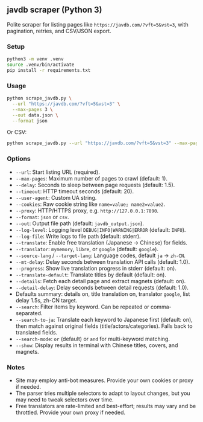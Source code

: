 ## javdb scraper (Python 3)

Polite scraper for listing pages like `https://javdb.com/?vft=5&vst=3`, with pagination, retries, and CSV/JSON export.

### Setup

```bash
python3 -m venv .venv
source .venv/bin/activate
pip install -r requirements.txt
```

### Usage

```bash
python scrape_javdb.py \
  --url "https://javdb.com/?vft=5&vst=3" \
  --max-pages 3 \
  --out data.json \
  --format json
```

Or CSV:

```bash
python scrape_javdb.py --url "https://javdb.com/?vft=5&vst=3" --max-pages 2 --out data.csv --format csv
```

### Options

- `--url`: Start listing URL (required).
- `--max-pages`: Maximum number of pages to crawl (default: 1).
- `--delay`: Seconds to sleep between page requests (default: 1.5).
- `--timeout`: HTTP timeout seconds (default: 20).
- `--user-agent`: Custom UA string.
- `--cookies`: Raw cookie string like `name=value; name2=value2`.
- `--proxy`: HTTP/HTTPS proxy, e.g. `http://127.0.0.1:7890`.
- `--format`: `json` or `csv`.
- `--out`: Output file path (default: `javdb_output.json`).
 - `--log-level`: Logging level `DEBUG|INFO|WARNING|ERROR` (default: `INFO`).
 - `--log-file`: Write logs to file path (default: stderr).
 - `--translate`: Enable free translation (Japanese -> Chinese) for fields.
 - `--translator`: `mymemory`, `libre`, or `google` (default: `google`).
 - `--source-lang` / `--target-lang`: Language codes, default `ja` -> `zh-CN`.
 - `--mt-delay`: Delay seconds between translation API calls (default: 1.0).
  - `--progress`: Show live translation progress in stderr (default: on).
  - `--translate-default`: Translate titles by default (default: on).
  - `--details`: Fetch each detail page and extract magnets (default: on).
  - `--detail-delay`: Delay seconds between detail requests (default: 1.0).
  - Defaults summary: details on, title translation on, translator `google`, list delay 1.5s, zh-CN target.
  - `--search`: Filter items by keyword. Can be repeated or comma-separated.
  - `--search-to-ja`: Translate each keyword to Japanese first (default: on), then match against original fields (title/actors/categories). Falls back to translated fields.
  - `--search-mode`: `or` (default) or `and` for multi-keyword matching.
  - `--show`: Display results in terminal with Chinese titles, covers, and magnets.

### Notes

- Site may employ anti-bot measures. Provide your own cookies or proxy if needed.
- The parser tries multiple selectors to adapt to layout changes, but you may need to tweak selectors over time.
 - Free translators are rate-limited and best-effort; results may vary and be throttled. Provide your own proxy if needed.


